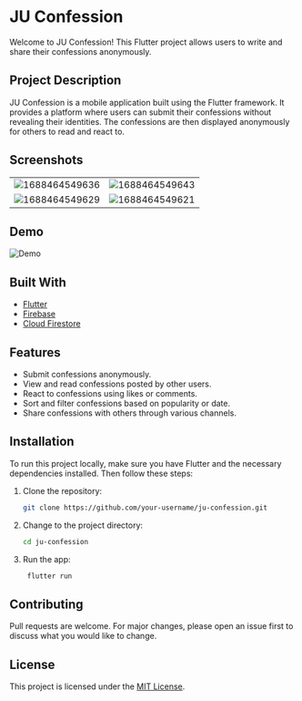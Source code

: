 # JU Confession

Welcome to JU Confession! This Flutter project allows users to write and share their confessions anonymously.

## Project Description

JU Confession is a mobile application built using the Flutter framework. It provides a platform where users can submit their confessions without revealing their identities. The confessions are then displayed anonymously for others to read and react to.

## Screenshots

|   |   |
|---|---|
| ![1688464549636](https://github.com/Ayushpanditmoto/juconfession/assets/31253617/a6e225dc-432f-4bd8-84f5-61a5af9357a5) | ![1688464549643](https://github.com/Ayushpanditmoto/juconfession/assets/31253617/844464d0-dee0-4f02-849f-e5c15ca0e41e) |
| ![1688464549629](https://github.com/Ayushpanditmoto/juconfession/assets/31253617/84d8f7a1-3c34-434b-871f-817fdb241d30) | ![1688464549621](https://github.com/Ayushpanditmoto/juconfession/assets/31253617/cf363e45-8ce0-4a09-a4b4-3a129c0b9f30) |



## Demo

![Demo](https://user-images.githubusercontent.com/56132780/120933004-1cd52e80-c71a-11eb-8b0a-9b0b6b0c6b0a.gif)

## Built With

- [Flutter](https://flutter.dev/)
- [Firebase](https://firebase.google.com/)
- [Cloud Firestore](https://firebase.google.com/docs/firestore)

## Features

- Submit confessions anonymously.
- View and read confessions posted by other users.
- React to confessions using likes or comments.
- Sort and filter confessions based on popularity or date.
- Share confessions with others through various channels.

## Installation

To run this project locally, make sure you have Flutter and the necessary dependencies installed. Then follow these steps:

1. Clone the repository:

   ```bash
   git clone https://github.com/your-username/ju-confession.git
   ```

2. Change to the project directory:

   ```bash
   cd ju-confession
   ```

3. Run the app:

   ```bash
    flutter run
   ```

## Contributing

Pull requests are welcome. For major changes, please open an issue first to discuss what you would like to change.

## License

This project is licensed under the [MIT License](https://choosealicense.com/licenses/mit/).
